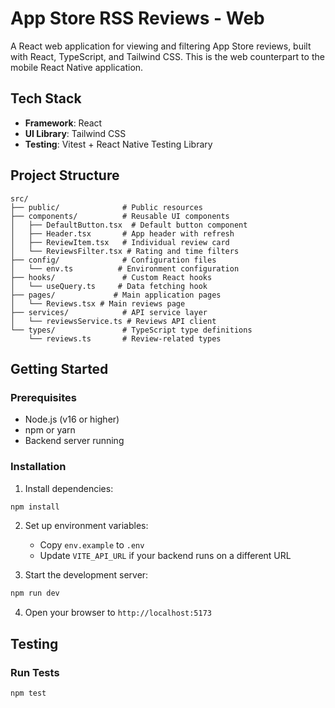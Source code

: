 # App Store RSS Reviews - Web

A React web application for viewing and filtering App Store reviews, built with React, TypeScript, and Tailwind CSS. This is the web counterpart to the mobile React Native application.

## Tech Stack

- **Framework**: React
- **UI Library**: Tailwind CSS
- **Testing**: Vitest + React Native Testing Library

## Project Structure

```
src/
├── public/              # Public resources
├── components/          # Reusable UI components
│   ├── DefaultButton.tsx  # Default button component
│   ├── Header.tsx       # App header with refresh
│   ├── ReviewItem.tsx   # Individual review card
│   └── ReviewsFilter.tsx # Rating and time filters
├── config/              # Configuration files
│   └── env.ts          # Environment configuration
├── hooks/               # Custom React hooks
│   └── useQuery.ts     # Data fetching hook
├── pages/             # Main application pages
│   └── Reviews.tsx # Main reviews page
├── services/            # API service layer
│   └── reviewsService.ts # Reviews API client
└── types/               # TypeScript type definitions
    └── reviews.ts       # Review-related types
```

## Getting Started

### Prerequisites

- Node.js (v16 or higher)
- npm or yarn
- Backend server running

### Installation

1. Install dependencies:

```bash
npm install
```

2. Set up environment variables:

   - Copy `env.example` to `.env`
   - Update `VITE_API_URL` if your backend runs on a different URL

3. Start the development server:

```bash
npm run dev
```

4. Open your browser to `http://localhost:5173`

## Testing

### Run Tests

```bash
npm test
```
